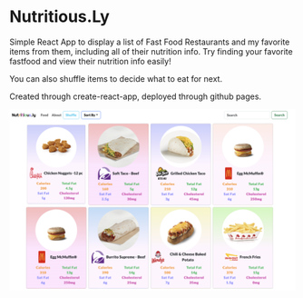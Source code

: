 # Nutritious.Ly

Simple React App to display a list of Fast Food Restaurants and my favorite items from them, including all of their nutrition info. Try finding your favorite fastfood and view their nutrition info easily! 

You can also shuffle items to decide what to eat for next. 


Created through create-react-app, deployed through github pages.




![Nutritious.ly Demo](demo.png?raw=true "Title")
